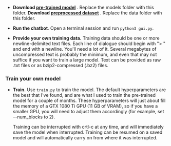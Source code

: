 
- **Download [pre-trained model](https://drive.google.com/uc?id=1OZgzVYTLXSK4-CuFV6z1rtMKtHv-AFLc&export=download)** . Replace the models folder with this folder.
**Download [preprocessed dataset](https://drive.google.com/uc?id=1M2Rxr2IyHuV_3yHgvz5FqWKYUF1BVX58&export=download)** . Replace the data folder with this folder.
- **Run the chatbot**. Open a terminal session and run `python3 gui.py`.


 
- **Provide your own training data.** Training data should be one or more newline-delimited text files. Each line of dialogue should begin with "> " and end with a newline. You'll need a lot of it. Several megabytes of uncompressed text is probably the minimum, and even that may not suffice if you want to train a large model. Text can be provided as raw .txt files or as bzip2-compressed (.bz2) files.

### Train your own model

- **Train.** Use `train.py` to train the model. The default hyperparameters are the best that I've found, and are what I used to train the pre-trained model for a couple of months. These hyperparameters will just about fill the memory of a GTX 1080 Ti GPU (11 GB of VRAM), so if you have a smaller GPU, you will need to adjust them accordingly (for example, set --num_blocks to 2).

  Training can be interrupted with crtl-c at any time, and will immediately save the model when interrupted. Training can be resumed on a saved model and will automatically carry on from where it was interrupted.
